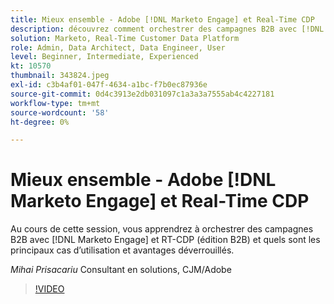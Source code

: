 ```yaml
---
title: Mieux ensemble - Adobe [!DNL Marketo Engage] et Real-Time CDP
description: découvrez comment orchestrer des campagnes B2B avec [!DNL Marketo Engage] et RT-CDP (édition B2B)
solution: Marketo, Real-Time Customer Data Platform
role: Admin, Data Architect, Data Engineer, User
level: Beginner, Intermediate, Experienced
kt: 10570
thumbnail: 343824.jpeg
exl-id: c3b4af01-047f-4634-a1bc-f7b0ec87936e
source-git-commit: 0d4c3913e2db031097c1a3a3a7555ab4c4227181
workflow-type: tm+mt
source-wordcount: '58'
ht-degree: 0%

---
```


# Mieux ensemble - Adobe [!DNL Marketo Engage] et Real-Time CDP

Au cours de cette session, vous apprendrez à orchestrer des campagnes B2B avec [!DNL Marketo Engage] et RT-CDP (édition B2B) et quels sont les principaux cas d’utilisation et avantages déverrouillés.

*Mihai Prisacariu* Consultant en solutions, CJM/Adobe

>[!VIDEO](https://video.tv.adobe.com/v/343824/?quality=12&learn=on)
